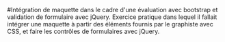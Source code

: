 #Intégration de maquette dans le cadre d'une évaluation avec bootstrap et validation de formulaire avec jQuery.
Exercice pratique dans lequel il fallait intégrer une maquette à partir des éléments fournis par le graphiste avec CSS, et faire les contrôles de formulaires avec jQuery.

